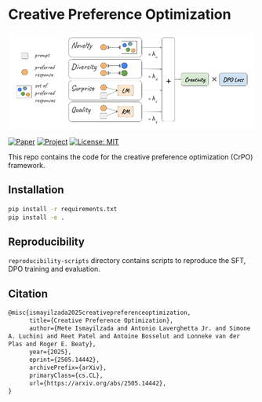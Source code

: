 # Creative Preference Optimization

![framework figure](./static/images/crpo.png)

[![Paper](https://img.shields.io/badge/Paper-arXiv%20preprint-b31b1b.svg)](https://arxiv.org/abs/2505.14442)
[![Project](https://img.shields.io/badge/Project%20Page-blue.svg)](https://mete.is/creative-preference-optimization)
[![License: MIT](https://img.shields.io/badge/License-MIT-brightgreen.svg)](LICENSE)

This repo contains the code for the creative preference optimization (CrPO) framework.

## Installation

```bash
pip install -r requirements.txt
pip install -e .
```

## Reproducibility
`reproducibility-scripts` directory contains scripts to reproduce the SFT, DPO training and evaluation.

## Citation
```
@misc{ismayilzada2025creativepreferenceoptimization,
      title={Creative Preference Optimization}, 
      author={Mete Ismayilzada and Antonio Laverghetta Jr. and Simone A. Luchini and Reet Patel and Antoine Bosselut and Lonneke van der Plas and Roger E. Beaty},
      year={2025},
      eprint={2505.14442},
      archivePrefix={arXiv},
      primaryClass={cs.CL},
      url={https://arxiv.org/abs/2505.14442}, 
}
```
